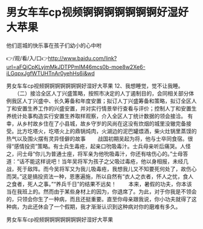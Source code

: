 # 男女车车cp视频锕锕锕锕锕锕锕好湿好大苹果
他们逛城的快乐事在孩子们幼小的心中咐

👉/观/看/入/口👉http://www.baidu.com/link?url=aFQjCpKLyjmMkJDTPPmIM46mcs0b-moe8w2Xe6-iLGqpxJgfWTUHTnAr0yehHs6i&wd

男女车车cp视频锕锕锕锕锕锕锕好湿好大苹果	12、我想睡觉，觉不让我睡。
　　（二）接洽全区人丁兴盛策略，按照市决定的人丁遏制目的，会同相关部分体例我区人丁兴盛中、长久筹备和年度安置；拟订人丁兴盛筹备和策略，拟订全区人丁和安置生养工作的兴盛安置，并对实行情景举行查看与评价；控制人丁和安置生养统计处事构造实行安置生养取样观察，介入全区人丁统计数据的领会接洽。
有幸，从乡村故乡住在了小县城，故乡守岁的风尚在这没有炊烟的城里没辙完备接受。比方圪塔火，圪塔火上的鼎锅炖肉，火湖边的泥巴罐煨酒，柴火灶锅里蒸馍的热气以及围火摆有灵异怪僻的故事
　　战国初期吴起为将，他与士卒同食宿。很得“感情投资”策略。有士兵生毒疮，起亲口吮吸毒汁。士兵母亲听后痛哭。人怪之，问士母“你儿为普通士座，将军亲为他吮吸毒汁，你还有啥伤心的。”士母答道：“话不能这样说吧！当年吴将军为孩子之父吸过毒疮，他以身相报，未经几战，死于敌阵。而今吴将军又为我儿吸毒疮，我想我儿又不知要死何处了，故伤心而哭。”这是搞投资法一种，恩惠遍施，所以自然有“衣人之衣者，怀人之忧，食人之食者，死人之事。”“养兵千日”的结果不远矣！
　　本来，暑假的功夫，你本该当在我班上的。然而由于某些身材上的因为，你退席了。为此，对于你我是不领会的，只领会你生了一种病，而且还挺重要。直至你母亲跟我说，你小功夫就得了这种病，为此还休会了一个假期，我才渐渐认识到这种病对你的磨难有多久。

男女车车cp视频锕锕锕锕锕锕锕好湿好大苹果

